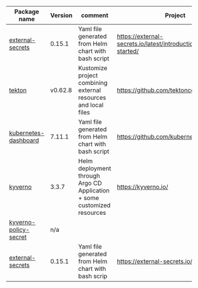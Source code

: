 | Package name                                   | Version | comment                                                                 | Project                                                          |
|------------------------------------------------|---------|-------------------------------------------------------------------------|------------------------------------------------------------------|
| [external-secrets](external-secrets)           | 0.15.1  | Yaml file generated from Helm chart with bash script                    | https://external-secrets.io/latest/introduction/getting-started/ |
| [tekton](tekton)                               | v0.62.8 | Kustomize project combining external resources and local files          | https://github.com/tektoncd/pipeline/                            |
| [kubernetes-dashboard](kubernetes-dashboard)   | 7.11.1  | Yaml file generated from Helm chart with bash script                    | https://github.com/kubernetes/dashboard                          |
| [kyverno](kyverno)                             | 3.3.7   | Helm deployment through Argo CD Application + some customized resources | https://kyverno.io/                                              |
| [kyverno-policy-secret](kyverno-policy-secret) | n/a     |                                                                         |                                                                  |
| [external-secrets](external-secrets)           | 0.15.1  | Yaml file generated from Helm chart with bash scrip                     | https://external-secrets.io/latest/                              |